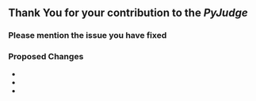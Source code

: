## Thank You  for your contribution to the *PyJudge*

### Please mention the issue you have fixed 


### Proposed Changes

  -
  -
  -
